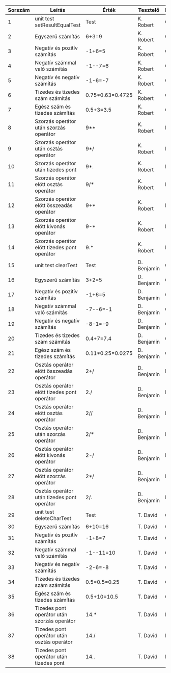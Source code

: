 | Sorszám | Leírás | Érték | Tesztelő | Eredmény |
| ------- | ------- | ----- | -------- | -------- |
| 1 | unit test setResultEqualTest | Test | K. Robert | OK |
| 2 | Egyszerű számítás | 6+3=9 | K. Robert | OK |
| 3 | Negatív és pozitív számítás | -1+6=5 | K. Robert | OK |
| 4 | Negatív számmal való számítás | -1--7=6 | K. Robert | OK |
| 5 | Negatív és negatív számítás | -1-6=-7 | K. Robert | OK |
| 6 | Tizedes és tizedes szám számítás | 0.75*0.63=0.4725 | K. Robert | OK |
| 7 | Egész szám és tizedes számítás | 0.5+3=3.5 | K. Robert | OK |
| 8 | Szorzás operátor után szorzás operátor | 9** | K. Robert | HIBA |
| 9 | Szorzás operátor után osztás operátor | 9*/ | K. Robert | HIBA |
| 10 | Szorzás operátor után tizedes pont | 9*. | K. Robert | HIBA |
| 11 | Szorzás operátor elött osztás operátor | 9/* | K. Robert | HIBA |
| 12 | Szorzás operátor elött összeadás operátor | 9+* | K. Robert | HIBA |
| 13 | Szorzás operátor elött kivonás operátor | 9-* | K. Robert | HIBA |
| 14 | Szorzás operátor elött tizedes pont operátor | 9.* | K. Robert | HIBA |
| 15 | unit test clearTest | Test | D. Benjamin | OK |
| 16 | Egyszerű számítás | 3+2=5| D. Benjamin | OK |
| 17 | Negatív és pozitív számítás | -1+6=5 | D. Benjamin| OK |
| 18 | Negatív számmal való számítás |-7--6=-1| D. Benjamin | OK |
| 19 | Negatív és negatív számítás | -8-1=-9| D. Benjamin | OK |
| 20 | Tizedes és tizedes szám számítás | 0.4+7=7.4| D. Benjamin | OK |
| 21 | Egész szám és tizedes számítás | 0.11*0.25=0.0275| D. Benjamin | OK |
| 22 | Osztás operátor elött összeadás operátor | 2+/ | D. Benjamin | HIBA |
| 23 | Osztás operátor elött tizedes pont operátor | 2./ | D. Benjamin | HIBA |
| 24 | Osztás operátor elött osztás operátor | 2// | D. Benjamin | HIBA |
| 25 | Osztás operátor után szorzás operátor | 2/* | D. Benjamin | HIBA |
| 26 | Osztás operátor elött kivonás operátor | 2-/ | D. Benjamin | HIBA |
| 27 | Osztás operátor elött szorzás operátor | 2*/ | D. Benjamin | HIBA |
| 28 | Osztás operátor után tizedes pont operátor | 2/. | D. Benjamin | HIBA |
| 29 | unit test deleteCharTest | Test | T. David | OK |
| 30 | Egyszerű számítás | 6+10=16 | T. David | OK |
| 31 | Negatív és pozitív számítás | -1+8=7 | T. David | OK |
| 32 | Negatív számmal való számítás | -1--11=10 | T. David | OK |
| 33 | Negatív és negatív számítás | -2-6=-8 | T. David | OK |
| 34 | Tizedes és tizedes szám számítás | 0.5*0.5=0.25 | T. David | OK |
| 35 | Egész szám és tizedes számítás | 0.5+10=10.5 | T. David | OK |
| 36 | Tizedes pont operátor után szorzás operátor | 14.* | T. David | HIBA |
| 37 | Tizedes pont operátor után osztás operátor | 14./ | T. David | HIBA |
| 38 | Tizedes pont operátor után tizedes pont | 14.. | T. David | HIBA |
